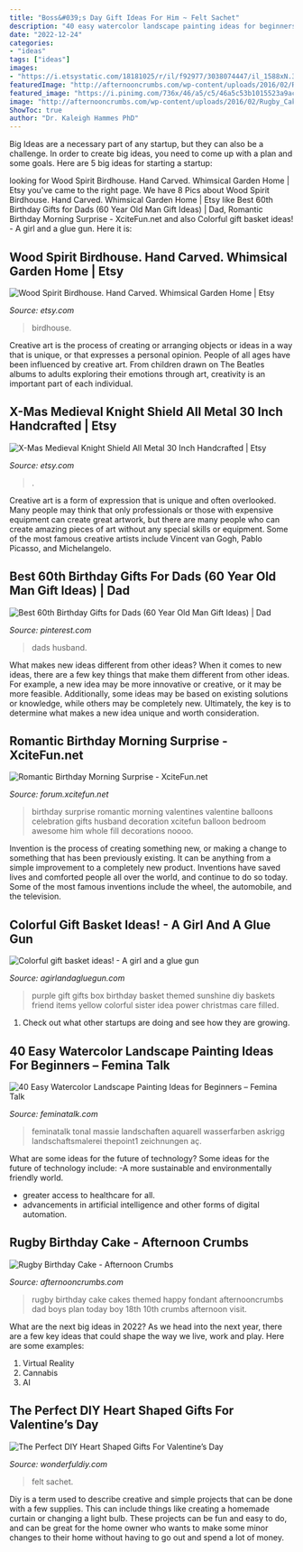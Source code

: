 ```yaml
---
title: "Boss&#039;s Day Gift Ideas For Him ~ Felt Sachet"
description: "40 easy watercolor landscape painting ideas for beginners – femina talk"
date: "2022-12-24"
categories:
- "ideas"
tags: ["ideas"]
images:
- "https://i.etsystatic.com/18181025/r/il/f92977/3038074447/il_1588xN.3038074447_kz9f.jpg"
featuredImage: "http://afternooncrumbs.com/wp-content/uploads/2016/02/Rugby_Cake_05.jpg"
featured_image: "https://i.pinimg.com/736x/46/a5/c5/46a5c53b1015523a9ac3e8c09d0e65e7.jpg"
image: "http://afternooncrumbs.com/wp-content/uploads/2016/02/Rugby_Cake_05.jpg"
ShowToc: true
author: "Dr. Kaleigh Hammes PhD"
---
```



Big Ideas are a necessary part of any startup, but they can also be a challenge. In order to create big ideas, you need to come up with a plan and some goals. Here are 5 big ideas for starting a startup: 

	

		
looking for Wood Spirit Birdhouse. Hand Carved. Whimsical Garden Home | Etsy you've came to the right page. We have 8 Pics about Wood Spirit Birdhouse. Hand Carved. Whimsical Garden Home | Etsy like Best 60th Birthday Gifts for Dads (60 Year Old Man Gift Ideas) | Dad, Romantic Birthday Morning Surprise - XciteFun.net and also Colorful gift basket ideas! - A girl and a glue gun. Here it is:
		
    
## Wood Spirit Birdhouse. Hand Carved. Whimsical Garden Home | Etsy

<img loading=lazy src="https://i.etsystatic.com/20185407/r/il/a56b3f/2788639433/il_1140xN.2788639433_bans.jpg" onerror="this.onerror=null;this.src='https://tse1.mm.bing.net/th?id=OIP.arfPTuVZWhH5HIWuCEcTbgHaJ4&amp;pid=15.1';" alt="Wood Spirit Birdhouse. Hand Carved. Whimsical Garden Home | Etsy">

_Source: etsy.com_

>birdhouse. 

	

Creative art is the process of creating or arranging objects or ideas in a way that is unique, or that expresses a personal opinion. People of all ages have been influenced by creative art. From children drawn on The Beatles albums to adults exploring their emotions through art, creativity is an important part of each individual.

    
## X-Mas Medieval Knight Shield All Metal 30 Inch Handcrafted | Etsy

<img loading=lazy src="https://i.etsystatic.com/18181025/r/il/f92977/3038074447/il_1588xN.3038074447_kz9f.jpg" onerror="this.onerror=null;this.src='https://tse4.mm.bing.net/th?id=OIP.NSpqnwhD5x05uKzIV7HYbwHaLI&amp;pid=15.1';" alt="X-Mas Medieval Knight Shield All Metal 30 Inch Handcrafted | Etsy">

_Source: etsy.com_

>. 

	

Creative art is a form of expression that is unique and often overlooked. Many people may think that only professionals or those with expensive equipment can create great artwork, but there are many people who can create amazing pieces of art without any special skills or equipment. Some of the most famous creative artists include Vincent van Gogh, Pablo Picasso, and Michelangelo.

    
## Best 60th Birthday Gifts For Dads (60 Year Old Man Gift Ideas) | Dad

<img loading=lazy src="https://i.pinimg.com/736x/46/a5/c5/46a5c53b1015523a9ac3e8c09d0e65e7.jpg" onerror="this.onerror=null;this.src='https://tse2.mm.bing.net/th?id=OIP.ANmYVwX_f6tGwIazFgS_twHaO0&amp;pid=15.1';" alt="Best 60th Birthday Gifts for Dads (60 Year Old Man Gift Ideas) | Dad">

_Source: pinterest.com_

>dads husband. 

	

What makes new ideas different from other ideas?
When it comes to new ideas, there are a few key things that make them different from other ideas. For example, a new idea may be more innovative or creative, or it may be more feasible. Additionally, some ideas may be based on existing solutions or knowledge, while others may be completely new. Ultimately, the key is to determine what makes a new idea unique and worth consideration.

    
## Romantic Birthday Morning Surprise - XciteFun.net

<img loading=lazy src="https://img.xcitefun.net/users/2015/01/369809,xcitefun-birthday-morning-7.jpg" onerror="this.onerror=null;this.src='https://tse2.mm.bing.net/th?id=OIP.nNydg9K9J1j2Zm_yI7W3fgHaPj&amp;pid=15.1';" alt="Romantic Birthday Morning Surprise - XciteFun.net">

_Source: forum.xcitefun.net_

>birthday surprise romantic morning valentines valentine balloons celebration gifts husband decoration xcitefun balloon bedroom awesome him whole fill decorations noooo. 

	

Invention is the process of creating something new, or making a change to something that has been previously existing. It can be anything from a simple improvement to a completely new product. Inventions have saved lives and comforted people all over the world, and continue to do so today. Some of the most famous inventions include the wheel, the automobile, and the television.

    
## Colorful Gift Basket Ideas! - A Girl And A Glue Gun

<img loading=lazy src="http://www.agirlandagluegun.com/wp-content/uploads/2016/01/1394c3fc9e9f496b9344db06ce7d751a.jpg" onerror="this.onerror=null;this.src='https://tse3.mm.bing.net/th?id=OIP.fA9hn_3bSJ9lKmd4mu4GvwHaJ6&amp;pid=15.1';" alt="Colorful gift basket ideas! - A girl and a glue gun">

_Source: agirlandagluegun.com_

>purple gift gifts box birthday basket themed sunshine diy baskets friend items yellow colorful sister idea power christmas care filled. 

	

1. Check out what other startups are doing and see how they are growing.

    
## 40 Easy Watercolor Landscape Painting Ideas For Beginners – Femina Talk

<img loading=lazy src="https://www.feminatalk.com/wp-content/uploads/2019/10/Easy-Watercolor-Landscape-Painting-Ideas-for-Beginners-27.jpg" onerror="this.onerror=null;this.src='https://tse3.mm.bing.net/th?id=OIP.Yc1m7n_jYXU0ZULllz6XEQHaK7&amp;pid=15.1';" alt="40 Easy Watercolor Landscape Painting Ideas for Beginners – Femina Talk">

_Source: feminatalk.com_

>feminatalk tonal massie landschaften aquarell wasserfarben askrigg landschaftsmalerei thepoint1 zeichnungen aç. 

	

What are some ideas for the future of technology?
Some ideas for the future of technology include: 
-A more sustainable and environmentally friendly world. 
- greater access to healthcare for all. 
- advancements in artificial intelligence and other forms of digital automation.

    
## Rugby Birthday Cake - Afternoon Crumbs

<img loading=lazy src="http://afternooncrumbs.com/wp-content/uploads/2016/02/Rugby_Cake_05.jpg" onerror="this.onerror=null;this.src='https://tse1.mm.bing.net/th?id=OIP.xFaeN4cVJo4pO7ROOm03JwHaLH&amp;pid=15.1';" alt="Rugby Birthday Cake - Afternoon Crumbs">

_Source: afternooncrumbs.com_

>rugby birthday cake cakes themed happy fondant afternooncrumbs dad boys plan today boy 18th 10th crumbs afternoon visit. 

	

What are the next big ideas in 2022?
As we head into the next year, there are a few key ideas that could shape the way we live, work and play. Here are some examples: 
1. Virtual Reality 
2. Cannabis 
3. AI 

    
## The Perfect DIY Heart Shaped Gifts For Valentine’s Day

<img loading=lazy src="https://cdn.wonderfuldiy.com/wp-content/uploads/2017/02/Felt-and-fabric-heart-sachet-.jpeg" onerror="this.onerror=null;this.src='https://tse4.mm.bing.net/th?id=OIP.ce4jLdi_zWlnDzic2a87eAHaLL&amp;pid=15.1';" alt="The Perfect DIY Heart Shaped Gifts For Valentine’s Day">

_Source: wonderfuldiy.com_

>felt sachet. 

	

Diy is a term used to describe creative and simple projects that can be done with a few supplies. This can include things like creating a homemade curtain or changing a light bulb. These projects can be fun and easy to do, and can be great for the home owner who wants to make some minor changes to their home without having to go out and spend a lot of money.

